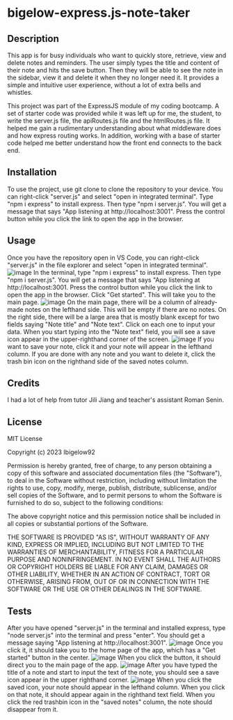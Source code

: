 # bigelow-express.js-note-taker

## Description

This app is for busy individuals who want to quickly store, retrieve, view and delete notes and reminders. The user simply types the title and content of their note and hits the save button. Then they will be able to see the note in the sidebar, view it and delete it when they no longer need it. It provides a simple and intuitive user experience, without a lot of extra bells and whistles. 

This project was part of the ExpressJS module of my coding bootcamp. A set of starter code was provided while it was left up for me, the student, to write the server.js file, the apiRoutes.js file and the htmlRoutes.js file. It helped me gain a rudimentary understanding about what middleware does and how express routing works. In addition, working with a base of starter code helped me better understand how the front end connects to the back end. 

## Installation

To use the project, use git clone to clone the repository to your device. You can right-click "server.js" and select "open in integrated terminal". Type "npm i express" to install express. Then type "npm i server.js". You will get a message that says "App listening at http://localhost:3001". Press the control button while you click the link to open the app in the browser. 

## Usage

Once you have the repository open in VS Code, you can right-click "server.js" in the file explorer and select "open in integrated terminal". 
![image](https://user-images.githubusercontent.com/115512219/224200815-b9fc9866-cc1f-4f5d-aa6c-92e75576d030.png)
In the terminal, type "npm i express" to install express. 
Then type "npm i server.js". You will get a message that says "App listening at http://localhost:3001. 
Press the control button while you click the link to open the app in the browser. Click "Get started". This will take you to the main page. 
![image](https://user-images.githubusercontent.com/115512219/224201445-c0a7c19d-ea75-420d-99df-518ddcf0b776.png)
On the main page, there will be a column of already-made notes on the lefthand side. This will be empty if there are no notes. On the right side, there will be a large area that is mostly blank except for two fields saying "Note title" and "Note text". Click on each one to input your data. When you start typing into the "Note text" field, you will see a save icon appear in the upper-righthand corner of the screen. 
![image](https://user-images.githubusercontent.com/115512219/224201837-4c381dac-2069-4b40-8ed6-8b137e0f40ca.png)
If you want to save your note, click it and your note will appear in the lefthand column. If you are done with any note and you want to delete it, click the trash bin icon on the righthand side of the saved notes column. 

## Credits

I had a lot of help from tutor Jili Jiang and teacher's assistant Roman Senin. 

## License

MIT License

Copyright (c) 2023 Ibigelow92

Permission is hereby granted, free of charge, to any person obtaining a copy
of this software and associated documentation files (the "Software"), to deal
in the Software without restriction, including without limitation the rights
to use, copy, modify, merge, publish, distribute, sublicense, and/or sell
copies of the Software, and to permit persons to whom the Software is
furnished to do so, subject to the following conditions:

The above copyright notice and this permission notice shall be included in all
copies or substantial portions of the Software.

THE SOFTWARE IS PROVIDED "AS IS", WITHOUT WARRANTY OF ANY KIND, EXPRESS OR
IMPLIED, INCLUDING BUT NOT LIMITED TO THE WARRANTIES OF MERCHANTABILITY,
FITNESS FOR A PARTICULAR PURPOSE AND NONINFRINGEMENT. IN NO EVENT SHALL THE
AUTHORS OR COPYRIGHT HOLDERS BE LIABLE FOR ANY CLAIM, DAMAGES OR OTHER
LIABILITY, WHETHER IN AN ACTION OF CONTRACT, TORT OR OTHERWISE, ARISING FROM,
OUT OF OR IN CONNECTION WITH THE SOFTWARE OR THE USE OR OTHER DEALINGS IN THE
SOFTWARE.

## Tests

After you have opened "server.js" in the terminal and installed express, type "node server.js" into the terminal and press "enter". You should get a message saying "App listening at http://localhost:3001". 
![image](https://user-images.githubusercontent.com/115512219/224202262-1fc6f124-5f6c-4cf9-a0af-4fad3e402a4f.png)
Once you click it, it should take you to the home page of the app, which has a "Get started" button in the center.
![image](https://user-images.githubusercontent.com/115512219/224202445-c2760f84-2d9e-46af-a9f8-f53c6a63e75a.png)
When you click the button, it should direct you to the main page of the app. 
![image](https://user-images.githubusercontent.com/115512219/224202551-7b99b19c-2b2f-4ccb-9eb7-4ac96f356a73.png)
After you have typed the title of a note and start to input the text of the note, you should see a save icon appear in the upper righthand corner. 
![image](https://user-images.githubusercontent.com/115512219/224202768-b310cc36-c0ed-4ae0-92ab-c8068e885343.png)
When you click the saved icon, your note should appear in the lefthand column. When you click on that note, it should appear again in the righthand text field. When you click the red trashbin icon in the "saved notes" column, the note should disappear from it. 

